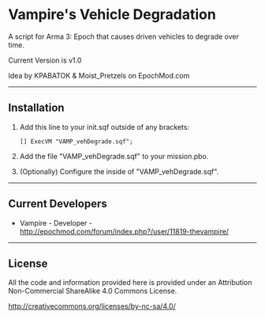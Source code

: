 **Vampire's Vehicle Degradation**
================
A script for Arma 3: Epoch that causes driven vehicles to degrade over time.

Current Version is v1.0

Idea by KPABATOK & Moist_Pretzels on EpochMod.com

--------------------------
Installation
--------------------------
1.	Add this line to your init.sqf outside of any brackets:

    ```[] ExecVM "VAMP_vehDegrade.sqf";```

2. Add the file "VAMP_vehDegrade.sqf" to your mission.pbo.

3. (Optionally) Configure the inside of "VAMP_vehDegrade.sqf".

--------------------------
Current Developers
--------------------------
* Vampire - Developer - http://epochmod.com/forum/index.php?/user/11819-thevampire/

--------------------------
License
--------------------------
All the code and information provided here is provided under an Attribution Non-Commercial ShareAlike 4.0 Commons License.

http://creativecommons.org/licenses/by-nc-sa/4.0/
